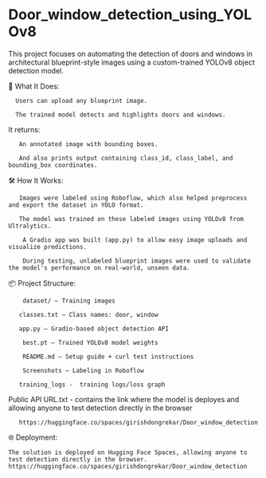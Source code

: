 # Door_window_detection_using_YOLOv8
This project focuses on automating the detection of doors and windows in architectural blueprint-style images using a custom-trained YOLOv8 object detection model.

🧠 What It Does:

      Users can upload any blueprint image.

      The trained model detects and highlights doors and windows.

It returns:

       An annotated image with bounding boxes.

       And also prints output containing class_id, class_label, and bounding_box coordinates.

🛠️ How It Works:

       Images were labeled using Roboflow, which also helped preprocess and export the dataset in YOLO format.

       The model was trained on these labeled images using YOLOv8 from Ultralytics.

        A Gradio app was built (app.py) to allow easy image uploads and visualize predictions.

        During testing, unlabeled blueprint images were used to validate the model's performance on real-world, unseen data.

📦 Project Structure:

        dataset/ – Training images

       classes.txt – Class names: door, window

       app.py – Gradio-based object detection API

        best.pt – Trained YOLOv8 model weights

        README.md – Setup guide + curl test instructions

        Screenshots – Labeling in Roboflow 

       training_logs -  training logs/loss graph

Public API URL.txt - contains the link where the model is deployes and allowing anyone to test detection directly in the browser

       https://huggingface.co/spaces/girishdongrekar/Door_window_detection

🌐 Deployment:

    The solution is deployed on Hugging Face Spaces, allowing anyone to test detection directly in the browser.
    https://huggingface.co/spaces/girishdongrekar/Door_window_detection
